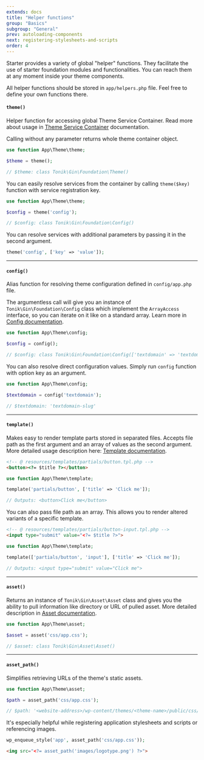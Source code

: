 ```yaml
---
extends: docs
title: "Helper functions"
group: "Basics"
subgroup: "General"
prev: autoloading-components
next: registering-stylesheets-and-scripts
order: 4
---
```


Starter provides a variety of global "helper" functions. They facilitate the use of starter foundation modules and functionalities. You can reach them at any moment inside your theme components.

All helper functions should be stored in `app/helpers.php` file. Feel free to define your own functions there.

#### `theme()`

Helper function for accessing global Theme Service Container. Read more about usage in [Theme Service Container](/theme/docs/theme-service-container/) documentation.

Calling without any parameter returns whole theme container object.

```php
use function App\Theme\theme;

$theme = theme();

// $theme: class Tonik\Gin\Foundation\Theme()
```

You can easily resolve services from the container by calling `theme($key)` function with service registration key.

```php
use function App\Theme\theme;

$config = theme('config');

// $config: class Tonik\Gin\Foundation\Config()
```

You can resolve services with additional parameters by passing it in the second argument.

```php
theme('config', ['key' => 'value']);
```

---

#### `config()`

Alias function for resolving theme configuration defined in `config/app.php` file.

The argumentless call will give you an instance of `Tonik\Gin\Foundation\Config` class which implement the `ArrayAccess` interface, so you can iterate on it like on a standard array. Learn more in [Config documentation](/theme/docs/config/).

```php
use function App\Theme\config;

$config = config();

// $config: class Tonik\Gin\Foundation\Config(['textdomain' => 'textdomain-slug'])
```

You can also resolve direct configuration values. Simply run `config` function with option key as an argument.

```php
use function App\Theme\config;

$textdomain = config('textdomain');

// $textdomain: 'textdomain-slug'
```

---

#### `template()`

Makes easy to render template parts stored in separated files. Accepts file path as the first argument and an array of values as the second argument. More detailed usage description here: [Template documentation](/theme/docs/template/).

```html
<!-- @ resources/templates/partials/button.tpl.php -->
<button><?= $title ?></button>
```
```php
use function App\Theme\template;

template('partials/button', ['title' => 'Click me']);

// Outputs: <button>Click me</button>
```

You can also pass file path as an array. This allows you to render altered variants of a specific template.

```html
<!-- @ resources/templates/partials/button-input.tpl.php -->
<input type="submit" value="<?= $title ?>">
```
```php
use function App\Theme\template;

template(['partials/button', 'input'], ['title' => 'Click me']);

// Outputs: <input type="submit" value="Click me">
```

---

#### `asset()`

Returns an instance of `Tonik\Gin\Asset\Asset` class and gives you the ability to pull information like directory or URL of pulled asset. More detailed description in [Asset documentation](/theme/docs/asset/).

```php
use function App\Theme\asset;

$asset = asset('css/app.css');

// $asset: class Tonik\Gin\Asset\Asset()
```

---

#### `asset_path()`

Simplifies retrieving URLs of the theme's static assets.

```php
use function App\Theme\asset;

$path = asset_path('css/app.css');

// $path: '<website-address>/wp-content/themes/<theme-name>/public/css/app.css'
```

It's especially helpful while registering application stylesheets and scripts or referencing images.

```php
wp_enqueue_style('app', asset_path('css/app.css'));
```

```html
<img src="<?= asset_path('images/logotype.png') ?>">
```
